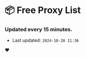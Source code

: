 # :package: Free Proxy List
### Updated every 15 minutes.

- Last updated: `2024-10-20 11:36`

:heart:
